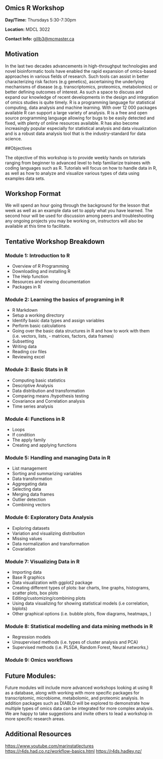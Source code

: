 
<!-- README.md is generated from README.Rmd. Please edit that file -->

## Omics R Workshop

**Day/Time:** Thursdays 5:30-7:30pm

**Location:** MDCL 3022

**Contact Info:** [gillb3@mcmaster.ca](gillb3@mcmaster.ca)

## Motivation

In the last two decades advancements in high-throughput technologies and
novel bioinformatic tools have enabled the rapid expansion of
omics-based approaches in various fields of research. Such tools can
assist in better characterizing risk factors (e.g genetics),
ascertaining the underlying mechanisms of disease (e.g. transcriptomics,
proteomics, metabolomics) or better defining outcomes of interest. As
such a space to discuss and expand our knowledge of recent developments
in the design and integration of omics studies is quite timely. R is a
programming language for statistical computing, data analysis and
machine learning. With over 12 000 packages available R can support a
large variety of analysis. R is a free and open source programming
language allowing for bugs to be easily detected and fixed, with plenty
of online resources available. R has also become increasingly popular
especially for statistical analysis and data visualization and is a
robust data analysis tool that is the industry-standard for data
science.

\##Objectives

The objective of this workshop is to provide weekly hands on tutorials
ranging from beginner to advanced level to help familiarize trainees
with coding languages such as R. Tutorials will focus on how to handle
data in R, as well as how to analyze and visualize various types of data
using examples data sets.

## Workshop Format

We will spend an hour going through the background for the lesson that
week as well as an example data set to apply what you have learned. The
second hour will be used for discussion among peers and troubleshooting
any ongoing projects you may be working on, instructors will also be
available at this time to facilitate.

## Tentative Workshop Breakdown

### Module 1: Introduction to R

- Overview of R Programming
- Downloading and installing R
- The Help function
- Resources and viewing documentation
- Packages in R

  

### Module 2: Learning the basics of programing in R

- R Markdown
- Setup a working directory
- Identify basic data types and assign variables
- Perform basic calculations
- Going over the basic data structures in R and how to work with them
  (i.e. vectors, lists, - matrices, factors, data frames)
- Subsetting
- Writing data
- Reading csv files
- Reviewing excel

  

### Module 3: Basic Stats in R

- Computing basic statistics
- Descriptive Analysis
- Data distribution and transformation
- Comparing means /hypothesis testing
- Covariance and Correlation analysis
- Time series analysis

  

### Module 4: Functions in R

- Loops
- If condition
- The apply family
- Creating and applying functions

  

### Module 5: Handling and managing Data in R

- List management
- Sorting and summarizing variables
- Data transformation
- Aggregating data
- Selecting data
- Merging data frames
- Outlier detection
- Combining vectors

  

### Module 6: Exploratory Data Analysis

- Exploring datasets
- Variation and visualizing distribution
- Missing values
- Data normalization and transformation
- Covariation

  

### Module 7: Visualizing Data in R

- Importing data
- Base R graphics
- Data visualization with ggplot2 package
- Creating different types of plots: bar charts, line graphs,
  histograms, scatter plots, box plots
- Editing/customizing/combining plots
- Using data visualizing for showing statistical models (i.e
  correlation, biplots)
- Other graphical options (i.e. bubble plots, flow diagrams, heatmaps, )

  

### Module 8: Statistical modelling and data mining methods in R

- Regression models
- Unsupervised methods (i.e. types of cluster analysis and PCA)
- Supervised methods (i.e. PLSDA, Random Forest, Neural networks,)

  

### Module 9: Omics workflows

  

## Future Modules:

Future modules will include more advanced workshops looking at using R
as a database, along with working with more specific packages for
transcriptomic, microbiome, metabolomic, and proteomic analysis. In
addition packages such as DIABLO will be explored to demonstrate how
multiple types of omics data can be integrated for more complex
analysis.  
We are happy to take suggestions and invite others to lead a workshop in
more specific research areas.

## Additional Resources

<https://www.youtube.com/marinstatlectures>
<https://r4ds.had.co.nz/workflow-basics.html> <https://r4ds.hadley.nz/>
